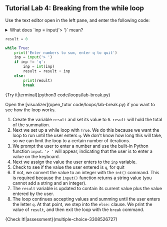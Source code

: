 ## Tutorial Lab 4: Breaking from the while loop
Use the text editor open in the left pane, and enter the following code:

<details><summary>What does `inp = input('> ')` mean?</summary>The `input` command will wait for the user to type some information into the terminal and press `return`. `input` takes an string argument which will be displayed for the user. The information entered by the user is stored in the variable `inp`. All information entered for the `input` command will be stored as a string (even if you type a number).</details>

```python
result = 0

while True:
    print('Enter numbers to sum, enter q to quit')
    inp = input('> ')
    if inp != 'q':
        inp = int(inp)
        result = result + inp
    else:
        print(result)
        break
```

{Try it|terminal}(python3 code/loops/lab-break.py)

Open the [visualizer](open_tutor code/loops/lab-break.py) if you want to see how the loop works.

1) Create the variable `result` and set its value to `0`. `result` will hold the total of the summation.
2) Next we set up a while loop with `True`. We do this because we want the loop to run until the user enters `q`. We don't know how long this will take, so we can limit the loop to a certain number of iterations.
3) We prompt the user to enter a number and use the built-in Python function `input`. `'> '` will appear, indicating that the user is to enter a value on the keyboard.
4) Next we assign the value the user enters to the `inp` variable.
5) Check to see if the value the user entered is `q`, for quit
6) If not, we convert the value to an integer with the `int()` command. This is required because the `input()` function returns a string value (you cannot add a string and an integer).
7) The `result` variable is updated to contain its current value plus the value entered by the user.
8) The loop continues accepting values and summing until the user enters the letter `q`. At that point, we step into the `else:` clause. We print the value of `result`, and then exit the loop with the `break` command.

{Check It!|assessment}(multiple-choice-3308526727)